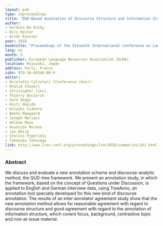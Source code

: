 ```yaml
---
layout: pub
type: inproceedings
title: "QUD-Based Annotation of Discourse Structure and Information Structure: Tool and Evaluation"
author:
- Kordula De Kuthy
- Nils Reiter
- Arndt Riester
year: 2018
booktitle: "Proceedings of the Eleventh International Conference on Language Resources and Evaluation (LREC 2018)"
lang: en
month: 5
publisher: European Language Resources Association (ELRA)
location: Miyazaki, Japan
address: Paris, France
isbn: 979-10-95546-00-9
editor:
- Nicoletta Calzolari (Conference chair)
- Khalid Choukri 
- Christopher Cieri
- Thierry Declerck
- Sara Goggi
- Koiti Hasida
- Hitoshi Isahara 
- Bente Maegaard 
- Joseph Mariani 
- Hélène Mazo 
- Asuncion Moreno 
- Jan Odijk 
- Stelios Piperidis 
- Takenobu Tokunaga
link: http://www.lrec-conf.org/proceedings/lrec2018/summaries/241.html
---
```


### Abstract

We discuss and evaluate a new annotation scheme and discourse-analytic method, the QUD-tree framework. We present an annotation study, in which the framework, based on the concept of Questions under Discussion, is applied to English and German interview data, using TreeAnno, an annotation tool specially developed for this new kind of discourse annotation. The results of an inter-annotator agreement study show that the new annotation method allows for reasonable agreement with regard to discourse structure and good agreement with regard to the annotation of information structure, which covers focus, background, contrastive topic and non-at-issue material.